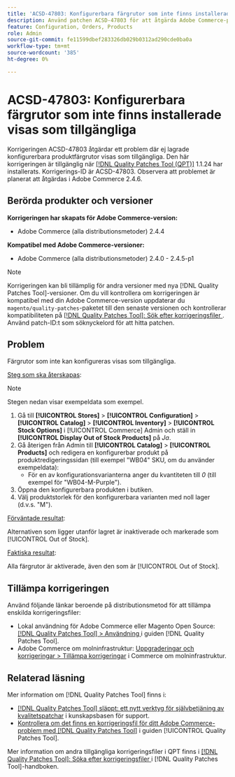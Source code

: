 ```yaml
---
title: 'ACSD-47803: Konfigurerbara färgrutor som inte finns installerade och visas som tillgängliga'
description: Använd patchen ACSD-47803 för att åtgärda Adobe Commerce-problemet där färdiga konfigurerbara färgrutor visas som tillgängliga.
feature: Configuration, Orders, Products
role: Admin
source-git-commit: fe11599dbef283326db029b0312ad290cde0ba0a
workflow-type: tm+mt
source-wordcount: '385'
ht-degree: 0%

---
```


# ACSD-47803: Konfigurerbara färgrutor som inte finns installerade visas som tillgängliga

Korrigeringen ACSD-47803 åtgärdar ett problem där ej lagrade konfigurerbara produktfärgrutor visas som tillgängliga. Den här korrigeringen är tillgänglig när [[!DNL Quality Patches Tool (QPT)]](https://experienceleague.adobe.com/sv/docs/commerce-knowledge-base/kb/announcements/commerce-announcements/magento-quality-patches-released-new-tool-to-self-serve-quality-patches) 1.1.24 har installerats. Korrigerings-ID är ACSD-47803. Observera att problemet är planerat att åtgärdas i Adobe Commerce 2.4.6.

## Berörda produkter och versioner

**Korrigeringen har skapats för Adobe Commerce-version:**

* Adobe Commerce (alla distributionsmetoder) 2.4.4

**Kompatibel med Adobe Commerce-versioner:**

* Adobe Commerce (alla distributionsmetoder) 2.4.0 - 2.4.5-p1

>[!NOTE]
>
>Korrigeringen kan bli tillämplig för andra versioner med nya [!DNL Quality Patches Tool]-versioner. Om du vill kontrollera om korrigeringen är kompatibel med din Adobe Commerce-version uppdaterar du `magento/quality-patches`-paketet till den senaste versionen och kontrollerar kompatibiliteten på [[!DNL Quality Patches Tool]: Sök efter korrigeringsfiler ](https://experienceleague.adobe.com/tools/commerce-quality-patches/index.html?lang=sv-SE). Använd patch-ID:t som söknyckelord för att hitta patchen.

## Problem

Färgrutor som inte kan konfigureras visas som tillgängliga.

<u>Steg som ska återskapas</u>:

>[!NOTE]
>
>Stegen nedan visar exempeldata som exempel.

1. Gå till **[!UICONTROL Stores]** > **[!UICONTROL Configuration]** > **[!UICONTROL Catalog]** > **[!UICONTROL Inventory]** > **[!UICONTROL Stock Options]** i [!UICONTROL Commerce] Admin och ställ in **[!UICONTROL Display Out of Stock Products]** på *Ja*.
1. Gå återigen från Admin till **[!UICONTROL Catalog]** > **[!UICONTROL Products]** och redigera en konfigurerbar produkt på produktredigeringssidan (till exempel &quot;WB04&quot; SKU, om du använder exempeldata):
   * För en av konfigurationsvarianterna anger du kvantiteten till *0* (till exempel för &quot;WB04-M-Purple&quot;).
1. Öppna den konfigurerbara produkten i butiken.
1. Välj produktstorlek för den konfigurerbara varianten med noll lager (d.v.s. &quot;M&quot;).

<u>Förväntade resultat</u>:

Alternativen som ligger utanför lagret är inaktiverade och markerade som [!UICONTROL Out of Stock].

<u>Faktiska resultat</u>:

Alla färgrutor är aktiverade, även den som är [!UICONTROL Out of Stock].

## Tillämpa korrigeringen

Använd följande länkar beroende på distributionsmetod för att tillämpa enskilda korrigeringsfiler:

* Lokal användning för Adobe Commerce eller Magento Open Source: [[!DNL Quality Patches Tool] > Användning ](/help/tools/quality-patches-tool/usage.md) i guiden [!DNL Quality Patches Tool].
* Adobe Commerce om molninfrastruktur: [Uppgraderingar och korrigeringar > Tillämpa korrigeringar](https://experienceleague.adobe.com/docs/commerce-cloud-service/user-guide/develop/upgrade/apply-patches.html?lang=sv-SE) i Commerce om molninfrastruktur.

## Relaterad läsning

Mer information om [!DNL Quality Patches Tool] finns i:

* [[!DNL Quality Patches Tool] släppt: ett nytt verktyg för självbetjäning av kvalitetspatchar](https://experienceleague.adobe.com/sv/docs/commerce-knowledge-base/kb/announcements/commerce-announcements/magento-quality-patches-released-new-tool-to-self-serve-quality-patches) i kunskapsbasen för support.
* [Kontrollera om det finns en korrigeringsfil för ditt Adobe Commerce-problem med  [!DNL Quality Patches Tool]](/help/tools/quality-patches-tool/patches-available-in-qpt/check-patch-for-magento-issue-with-magento-quality-patches.md) i guiden [!UICONTROL Quality Patches Tool].


Mer information om andra tillgängliga korrigeringsfiler i QPT finns i [[!DNL Quality Patches Tool]: Söka efter korrigeringsfiler ](https://experienceleague.adobe.com/tools/commerce-quality-patches/index.html?lang=sv-SE) i [!DNL Quality Patches Tool]-handboken.
